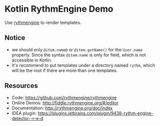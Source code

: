 Kotlin RythmEngine Demo
=======================

Use [rythmengine](https://github.com/rythmengine/rythmengine) to render templates.

Notice
------

- we should only `@item.name@` or `@item.getName()` for the `User.name` property. Since the syntax `@item.name` is only for field, which is not accessible in Kotlin.
- It's recommend to put templates under a directory named `rythm`, which will be the root if there are more than one templates.

Resources
---------

- Code: <https://github.com/rythmengine/rythmengine>
- Online Demos: <http://fiddle.rythmengine.org/#/editor>
- Documentation: <http://rythmengine.org/doc/index>
- IDEA plugin: <https://plugins.jetbrains.com/plugin/9438-rythm-engine-detector--r-e-d>